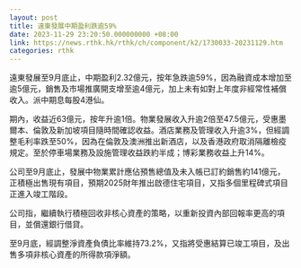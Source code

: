 ```yaml
---
layout: post
title: 遠東發展中期盈利跌逾59%
date: 2023-11-29 23:20:50.000000000 +08:00
link: https://news.rthk.hk/rthk/ch/component/k2/1730033-20231129.htm
categories: rthk
---
```


遠東發展至9月底止，中期盈利2.32億元，按年急跌逾59%，因為融資成本增加至逾5億元，銷售及市場推廣開支增至逾4億元，加上未有如對上年度非經常性補償收入。派中期息每股4港仙。

期內，收益近63億元，按年升逾1倍。物業發展收入升逾2倍至47.5億元，受惠墨爾本、倫敦及新加坡項目隨時間確認收益。酒店業務及管理收入升逾3%，但經調整毛利率跌至50%，因為在倫敦及澳洲推出新酒店，以及香港政府取消隔離檢疫規定。至於停車場業務及設施管理收益跌約半成；博彩業務收益上升14%。

公司至9月底止，發展中物業累計應佔預售總值及未入帳已訂約銷售約141億元，正積極出售現有項目，預期2025財年推出啟德住宅項目，又指多個里程碑式項目正進入竣工階段。

公司指，繼續執行積極回收非核心資產的策略，以重新投資內部回報率更高的項目，並償還銀行借貸。

至9月底，經調整淨資產負債比率維持73.2%，又指將受惠結算已竣工項目，及出售多項非核心資產的所得款項淨額。
